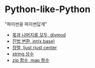 # Python-like-Python<br>
"파이썬을 파이썬답게"

* [몫과 나머지를 모두, divmod](./arrange/divmod,unpacking.md)
* [진법 변환, int(x,base)](./arrange/int(x,base).md)
* [정렬, ljust rjust center](./arrange/ljust,rjust,center.md)
* [string 상수](./arrange/string_module.md)
* [zip 함수, map 함수](./arrange/zip,map.md)